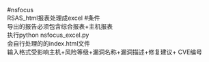 #nsfocus 
<br/>RSAS_html报表处理成excel
#条件
<br/>导出的报告必须包含综合报表+主机报表
<br/>执行python nsfocus_excel.py
<br/>会自行处理的的index.html文件
<br/>输入格式受影响主机+风险等级+漏洞名称+漏洞描述+修复建议+ CVE编号
